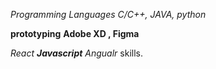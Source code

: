 _Programming Languages_
*C/C++, JAVA, python*


**prototyping**
__Adobe XD , Figma__

_React **Javascript** Angualr_
skills. 
